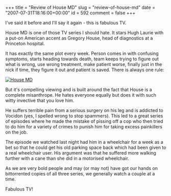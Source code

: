 +++
title = "Review of House MD"
slug = "review-of-house-md"
date = "2007-07-31T18:16:00+00:00"
id = 592
comment = false
+++

I've said it before and I'll say it again - this is fabulous TV.

House MD is one of those TV series I should hate. It stars Hugh Laurie with a put-on American accent as Gregory House, head of diagnostics at a Princeton hospital. 

It has exactly the same plot every week. Person comes in with confusing symptoms, starts heading towards death, team keeps trying to figure out what is wrong, use wrong treatment, make patient worse, finally just in the nick if time, they figure it out and patient is saved. There is always one rule:

 [![House MD](/images/flickr/2024_download/965154116_b75f12baa2_o.png)](http://www.flickr.com/photos/bandon1/965154116/ "Photo Sharing")

But it's compelling viewing and is built around the fact that House is a complete misanthrope. He hates everyone equally but does it with such witty invective that you love him.

He suffers terrible pain from a serious surgery on his leg and is addicted to Vocidon (yes, I spelled wrong to stop spammers). This led to a great series of episodes where he made the mistake of pissing off a cop who then tried to do him for a variety of crimes to punish him for taking excess painkillers on the job.

The episode we watched last night had him in a wheelchair for a week as a bet so that he could get his old parking space back which had been given to a real wheelchair user. His argument was that he suffered more walking further with a cane than she did in a motorised wheelchair. 

As we are very bold people and may (or may not) have got our hands on bittorrented copies of all three series, we generally watch a couple at a time.

Fabulous TV! 

<script type="application/ld+json">
  {
    "@context": "https://schema.org/",
    "@type": "Review",
    "author": {
      "@type": "Person",
      "name": "Conor O'Neill"
    },
    "itemReviewed": {
      "@type": "Episode",
      "name": "House MD"
    },
    "reviewRating": {
      "@type": "Rating",
      "ratingValue": "5"
    },
    "datePublished": "2024-02-13",
    "publisher": {
      "@type": "Organization",
      "name": "Conor O'Neill"
    },
    "name": "I've said it before and I'll say it again - this is fabulous TV.",
    "reviewBody": "House MD is one of those TV series I should hate. It stars Hugh Laurie with a put-on American accent as Gregory House, head of diagnostics at a Princeton hospital.   It has exactly the same plot every week. Person comes in with confusing symptoms, starts heading towards death, team keeps trying to figure out what is wrong, use wrong treatment, make patient worse, finally just in the nick if time, they figure it out and patient is saved. There is always one rule:   [![House MD](/images/flickr/2024_download/965154116_b75f12baa2_o.png)](http://www.flickr.com/photos/bandon1/965154116/ \"Photo Sharing\")  But it's compelling viewing and is built around the fact that House is a complete misanthrope. He hates everyone equally but does it with such witty invective that you love him.  He suffers terrible pain from a serious surgery on his leg and is addicted to Vocidon (yes, I spelled wrong to stop spammers). This led to a great series of episodes where he made the mistake of pissing off a cop who then tried to do him for a variety of crimes to punish him for taking excess painkillers on the job.  The episode we watched last night had him in a wheelchair for a week as a bet so that he could get his old parking space back which had been given to a real wheelchair user. His argument was that he suffered more walking further with a cane than she did in a motorised wheelchair.   As we are very bold people and may (or may not) have got our hands on bittorrented copies of all three series, we generally watch a couple at a time.  Fabulous TV! "
  }
</script>